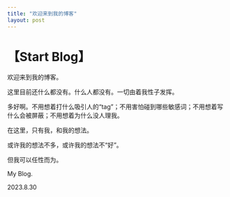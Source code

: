 ```yaml
---
title: "欢迎来到我的博客"
layout: post
---
```


# 【Start Blog】

欢迎来到我的博客。

这里目前还什么都没有。什么人都没有。一切由着我性子发挥。

多好啊。不用想着打什么吸引人的“tag”；不用害怕碰到哪些敏感词；不用想着写什么会被屏蔽；不用想着为什么没人理我。

在这里，只有我，和我的想法。

或许我的想法不多，或许我的想法不“好”。

但我可以任性而为。

My Blog.

2023.8.30
